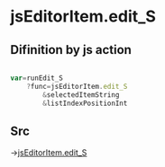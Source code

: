 # jsEditorItem.edit_S

## Difinition by js action

```js.js

var=runEdit_S
	?func=jsEditorItem.edit_S
		&selectedItemString
		&listIndexPositionInt
```

## Src

->[jsEditorItem.edit_S](https://github.com/puutaro/CommandClick/blob/master/app/src/main/java/com/puutaro/commandclick/fragment_lib/terminal_fragment/js_interface/list_index/JsEditorItem.kt#L27)



